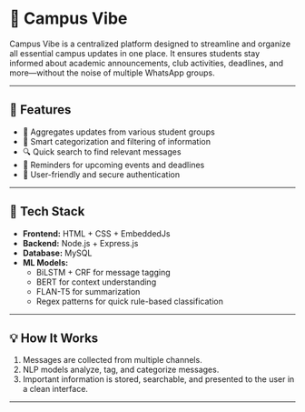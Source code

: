 # 🌟 Campus Vibe

Campus Vibe is a centralized platform designed to streamline and organize all essential campus updates in one place. It ensures students stay informed about academic announcements, club activities, deadlines, and more—without the noise of multiple WhatsApp groups.

---

## 🚀 Features

- 📢 Aggregates updates from various student groups
- 🧠 Smart categorization and filtering of information
- 🔍 Quick search to find relevant messages
- 📅 Reminders for upcoming events and deadlines
- 🔐 User-friendly and secure authentication

---

## 🧠 Tech Stack

- **Frontend:** HTML + CSS + EmbeddedJs
- **Backend:** Node.js + Express.js  
- **Database:** MySQL 
- **ML Models:**  
  - BiLSTM + CRF for message tagging  
  - BERT for context understanding  
  - FLAN-T5 for summarization  
  - Regex patterns for quick rule-based classification

---

## 💡 How It Works

1. Messages are collected from multiple channels.
2. NLP models analyze, tag, and categorize messages.
3. Important information is stored, searchable, and presented to the user in a clean interface.

---
